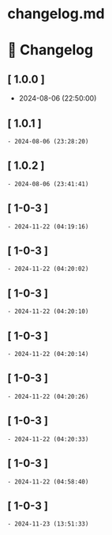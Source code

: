 # changelog.md

# 📝 Changelog

## \[ 1.0.0 \]
  - 2024-08-06 (22:50:00)

## \[ 1.0.1 \]
	- 2024-08-06 (23:28:20)

## \[ 1.0.2 \]
	- 2024-08-06 (23:41:41)
## \[ 1-0-3 \]
	- 2024-11-22 (04:19:16)



## \[ 1-0-3 \]
	- 2024-11-22 (04:20:02)


## \[ 1-0-3 \]
	- 2024-11-22 (04:20:10)


## \[ 1-0-3 \]
	- 2024-11-22 (04:20:14)


## \[ 1-0-3 \]
	- 2024-11-22 (04:20:26)

## \[ 1-0-3 \]
	- 2024-11-22 (04:20:33)

## \[ 1-0-3 \]
	- 2024-11-22 (04:58:40)

## \[ 1-0-3 \]
	- 2024-11-23 (13:51:33)